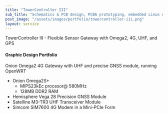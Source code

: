 ```yaml
---
title: "TowerController III"
sub_title: "Schematics & PCB design, PCBA prototyping, embedded Linux development"
post_image: "/assets/images/portfolio/towercontroller-iii.png"
layout: service
---
```


<p>TowerController III - Flexible Sensor Gateway with Omega2, 4G, UHF, and GPS</p>

<h4 class="py-2">Graphic Design Portfolio</h4>

Onion Omega2 4G Gateway with UHF and precise GNSS module, running OpenWRT

* Onion Omega2S+
  - MIPS23kEc procesor@ 580MHz
  - 128MB DDR2 RAM
* Hemisphere Vega 28 Precision GNSS Module
* Satelline M3-TR3 UHF Transceiver Module
* Simcom SIM7600 4G Modem in a Mini-PCIe Form
